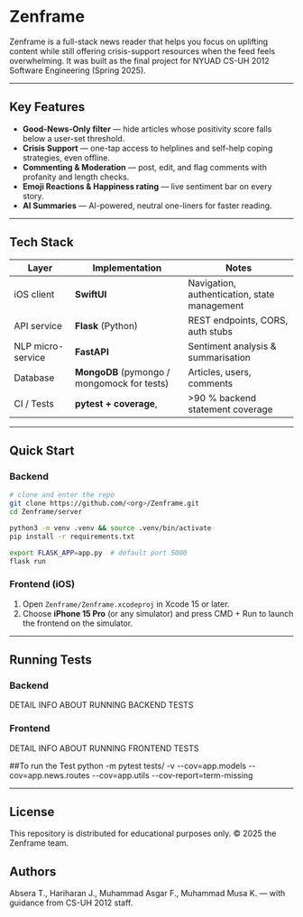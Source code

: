 # Zenframe

Zenframe is a full-stack news reader that helps you focus on uplifting content while still offering crisis-support resources when the feed feels overwhelming. It was built as the final project for NYUAD CS-UH 2012 Software Engineering (Spring 2025).&#x20;

---

## Key Features

* **Good-News-Only filter** — hide articles whose positivity score falls below a user-set threshold.
* **Crisis Support** — one-tap access to helplines and self-help coping strategies, even offline.
* **Commenting & Moderation** — post, edit, and flag comments with profanity and length checks.
* **Emoji Reactions & Happiness rating** — live sentiment bar on every story.
* **AI Summaries** — AI-powered, neutral one-liners for faster reading.&#x20;

---

## Tech Stack

| Layer             | Implementation                               | Notes                                        |
| ----------------- | -------------------------------------------- | -------------------------------------------- |
| iOS client        | **SwiftUI**                                  | Navigation, authentication, state management |
| API service       | **Flask** (Python)                           | REST endpoints, CORS, auth stubs             |
| NLP micro-service | **FastAPI**                                  | Sentiment analysis & summarisation           |
| Database          | **MongoDB** (pymongo / mongomock for tests)  | Articles, users, comments                    |
| CI / Tests        | **pytest + coverage**,                       | >90 % backend statement coverage             |

---

## Quick Start

### Backend

```bash
# clone and enter the repo
git clone https://github.com/<org>/Zenframe.git
cd Zenframe/server

python3 -m venv .venv && source .venv/bin/activate
pip install -r requirements.txt

export FLASK_APP=app.py  # default port 5000
flask run
```
### Frontend (iOS)

1. Open `Zenframe/Zenframe.xcodeproj` in Xcode 15 or later.
2. Choose **iPhone 15 Pro** (or any simulator) and press CMD + Run to launch the frontend on the simulator.

---

## Running Tests

### Backend

DETAIL INFO ABOUT RUNNING BACKEND TESTS

### Frontend

DETAIL INFO ABOUT RUNNING FRONTEND TESTS

##To run the Test
python -m pytest tests/ -v --cov=app.models --cov=app.news.routes --cov=app.utils --cov-report=term-missing

---

## License

This repository is distributed for educational purposes only. © 2025 the Zenframe team.

## Authors

Absera T., Hariharan J., Muhammad Asgar F., Muhammad Musa K. — with guidance from CS-UH 2012 staff.&#x20;